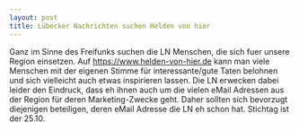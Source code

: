 ```yaml
---
layout: post
title: Lübecker Nachrichten suchen Helden von hier
---
```

Ganz im Sinne des Freifunks suchen die LN Menschen, die sich fuer
unsere Region einsetzen. Auf https://www.helden-von-hier.de kann man
viele Menschen mit der eigenen Stimme für interessante/gute Taten
belohnen und sich vielleicht auch etwas inspirieren lassen. Die LN
erwecken dabei leider den Eindruck, dass eh ihnen auch um die vielen
eMail Adressen aus der Region für deren Marketing-Zwecke geht. Daher
sollten sich bevorzugt diejenigen beteiligen, deren eMail Adresse die LN
eh schon hat. Stichtag ist der 25.10.
